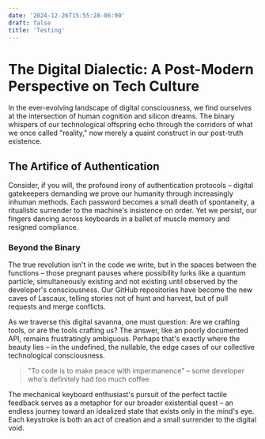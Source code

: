 ```yaml
---
date: '2024-12-26T15:55:28-06:00'
draft: false
title: 'Testing'
---
```

# The Digital Dialectic: A Post-Modern Perspective on Tech Culture

In the ever-evolving landscape of digital consciousness, we find ourselves at the intersection of human cognition and silicon dreams. The binary whispers of our technological offspring echo through the corridors of what we once called "reality," now merely a quaint construct in our post-truth existence.

## The Artifice of Authentication

Consider, if you will, the profound irony of authentication protocols – digital gatekeepers demanding we prove our humanity through increasingly inhuman methods. Each password becomes a small death of spontaneity, a ritualistic surrender to the machine's insistence on order. Yet we persist, our fingers dancing across keyboards in a ballet of muscle memory and resigned compliance.

### Beyond the Binary

The true revolution isn't in the code we write, but in the spaces between the functions – those pregnant pauses where possibility lurks like a quantum particle, simultaneously existing and not existing until observed by the developer's consciousness. Our GitHub repositories have become the new caves of Lascaux, telling stories not of hunt and harvest, but of pull requests and merge conflicts.

As we traverse this digital savanna, one must question: Are we crafting tools, or are the tools crafting us? The answer, like an poorly documented API, remains frustratingly ambiguous. Perhaps that's exactly where the beauty lies – in the undefined, the nullable, the edge cases of our collective technological consciousness.

> "To code is to make peace with impermanence" – some developer who's definitely had too much coffee

The mechanical keyboard enthusiast's pursuit of the perfect tactile feedback serves as a metaphor for our broader existential quest – an endless journey toward an idealized state that exists only in the mind's eye. Each keystroke is both an act of creation and a small surrender to the digital void.

